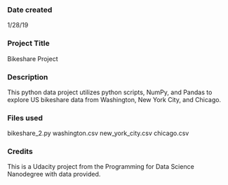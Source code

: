 ### Date created
1/28/19

### Project Title
Bikeshare Project

### Description
This python data project utilizes python scripts, NumPy, and Pandas to explore
US bikeshare data from Washington, New York City, and Chicago.

### Files used
bikeshare_2.py
washington.csv
new_york_city.csv
chicago.csv

### Credits
This is a Udacity project from the Programming for Data Science Nanodegree with
data provided.
